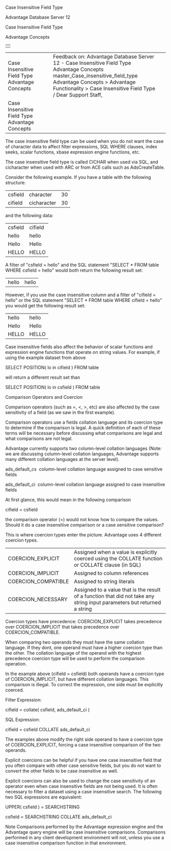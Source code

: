 Case Insensitive Field Type




Advantage Database Server 12  

Case Insensitive Field Type

Advantage Concepts

|  |
| --- |
|  |

|  |  |  |  |  |
| --- | --- | --- | --- | --- |
| Case Insensitive Field Type  Advantage Concepts |  |  | Feedback on: Advantage Database Server 12 - Case Insensitive Field Type Advantage Concepts master\_Case\_insensitive\_field\_type Advantage Concepts > Advantage Functionality > Case Insensitive Field Type / Dear Support Staff, |  |
| Case Insensitive Field Type  Advantage Concepts |  |  |  |  |

The case insensitive field type can be used when you do not want the case of character data to affect filter expressions, SQL WHERE clauses, index seeks, scalar functions, xbase expression engine functions, etc.

The case insensitive field type is called CICHAR when used via SQL, and cicharacter when used with ARC or from ACE calls such as AdsCreateTable.

Consider the following example. If you have a table with the following structure:

|  |  |  |
| --- | --- | --- |
| csfield | character | 30 |
| cifield | cicharacter | 30 |

and the following data:

|  |  |
| --- | --- |
| csfield | cifield |
| hello | hello |
| Hello | Hello |
| HELLO | HELLO |

A filter of "csfield = hello" and the SQL statement "SELECT \* FROM table WHERE csfield = hello" would both return the following result set:

|  |  |
| --- | --- |
| hello | hello |

However, if you use the case insensitive column and a filter of "cifield = hello" or the SQL statement "SELECT \* FROM table WHERE cifield = hello" you would get the following result set:

|  |  |
| --- | --- |
| hello | hello |
| Hello | Hello |
| HELLO | HELLO |

Case insensitive fields also affect the behavior of scalar functions and expression engine functions that operate on string values. For example, if using the example dataset from above

SELECT POSITION( lo in cifield ) FROM table

will return a different result set than

SELECT POSITION( lo in csfield ) FROM table

Comparison Operators and Coercion

Comparison operators (such as =, <, >, etc) are also affected by the case sensitivity of a field (as we saw in the first example).

Comparison operators use a fields collation language and its coercion type to determine if the comparison is legal. A quick definition of each of these terms will be necessary before discussing what comparisons are legal and what comparisons are not legal.

Advantage currently supports two column-level collation languages (Note: we are discussing column-level collation languages, Advantage supports many different collation languages at the server level).

ads\_default\_cs  column-level collation language assigned to case sensitive fields

ads\_default\_ci  column-level collation language assigned to case insensitive fields

At first glance, this would mean in the following comparison

cifield = csfield

the comparison operator (=) would not know how to compare the values. Should it do a case insensitive comparison or a case sensitive comparison?

This is where coercion types enter the picture. Advantage uses 4 different coercion types.

|  |  |
| --- | --- |
| COERCION\_EXPLICIT | Assigned when a value is explicitly coerced using the COLLATE function or COLLATE clause (in SQL) |
| COERCION\_IMPLICIT | Assigned to column references |
| COERCION\_COMPATIBLE | Assigned to string literals |
| COERCION\_NECESSARY | Assigned to a value that is the result of a function that did not take any string input parameters but returned a string |

Coercion types have precedence: COERCION\_EXPLICIT takes precedence over COERCION\_IMPLICIT that takes precedence over COERCION\_COMPATIBLE.

When comparing two operands they must have the same collation language. If they dont, one operand must have a higher coercion type than the other. The collation language of the operand with the highest precedence coercion type will be used to perform the comparison operation.

In the example above (cifield = csfield) both operands have a coercion type of COERCION\_IMPLICIT, but have different collation languages. This comparison is illegal. To correct the expression, one side must be explicitly coerced.

Filter Expression:

cifield = collate( csfield, ads\_default\_ci )

SQL Expression:

cifield = csfield COLLATE ads\_default\_ci

The examples above modify the right side operand to have a coercion type of COERCION\_EXPLICIT, forcing a case insensitive comparison of the two operands.

Explicit coercions can be helpful if you have one case insensitive field that you often compare with other case sensitive fields, but you do not want to convert the other fields to be case insensitive as well.

Explicit coercions can also be used to change the case sensitivity of an operator even when case insensitive fields are not being used. It is often necessary to filter a dataset using a case insensitive search. The following two SQL expressions are equivalent:

UPPER( csfield ) = SEARCHSTRING

csfield = SEARCHSTRING COLLATE ads\_default\_ci

Note Comparisons performed by the Advantage expression engine and the Advantage query engine will be case insensitive comparisons. Comparisons performed in any client development environment will not, unless you use a case insensitive comparison function in that environment.